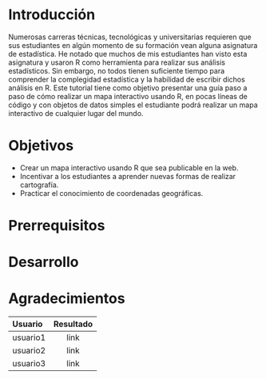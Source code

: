 # Introducción
Numerosas carreras técnicas, tecnológicas y universitarias requieren que sus estudiantes en algún momento de su formación vean alguna asignatura de estadística. He notado que muchos de mis estudiantes han visto esta asignatura y usaron R como herramienta para realizar sus análisis estadísticos. Sin embargo, no todos tienen suficiente tiempo para comprender la complegidad estadística y la habilidad de escribir dichos análisis en R.
Este tutorial tiene como objetivo presentar una guía paso a paso de cómo realizar un mapa interactivo usando R, en pocas líneas de código y con objetos de datos simples el estudiante podrá realizar un mapa interactivo de cualquier lugar del mundo.

# Objetivos
- Crear un mapa interactivo usando R que sea publicable en la web.
- Incentivar a los estudiantes a aprender nuevas formas de realizar cartografía.
- Practicar el conocimiento de coordenadas geográficas.

# Prerrequisitos

# Desarrollo

# Agradecimientos

| Usuario | Resultado  | 
|:------------- |:---------------:| 
| usuario1       | link          | 
| usuario2        | link          |
| usuario3         | link          | 
